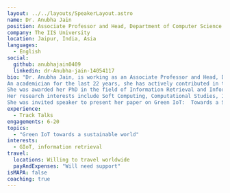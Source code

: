 ```yaml
---
layout: ../../layouts/SpeakerLayout.astro
name: Dr. Anubha Jain
position: Associate Professor and Head, Department of Computer Science & IT
company: The IIS University
location: Jaipur, India, Asia
languages:
  - English
social:
  github: anubhajain0409
  linkedin: dr-Anubha-jain-14054117
bio: "Dr. Anubha Jain, is working as an Associate Professor and Head, Department of Computer Science & IT,  IIS (deemed to be University), located in Jaipur, India. 
An academician for the last 22 years, she has actively contributed in teaching, industry and R&D. 
She was awarded her PhD in the field of Information Retrieval and Information Architecture. 
Her research interests include Soft Computing, Computational Studies, IoT and Software Engineering. 
She was invited speaker to present her paper on Green IoT:  Towards a Sustainable, Smarter and Safer World in QA&Test Bilbao 2022, Internet of Things – Testing the Experience in 2016, and Searching Lost QA in DevOps World 2018."
experience:
  - Track Talks
engagements: 6-20
topics:
  - "Green IoT towards a sustainable world"
interests:
  - GIoT, information retrieval 
travel:
  locations: Willing to travel worldwide
  payAndExpenses: "Will need support"
isMAPA: false
coaching: true
---
```

